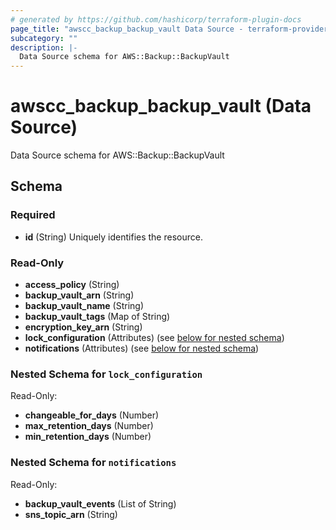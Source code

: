```yaml
---
# generated by https://github.com/hashicorp/terraform-plugin-docs
page_title: "awscc_backup_backup_vault Data Source - terraform-provider-awscc"
subcategory: ""
description: |-
  Data Source schema for AWS::Backup::BackupVault
---
```


# awscc_backup_backup_vault (Data Source)

Data Source schema for AWS::Backup::BackupVault



<!-- schema generated by tfplugindocs -->
## Schema

### Required

- **id** (String) Uniquely identifies the resource.

### Read-Only

- **access_policy** (String)
- **backup_vault_arn** (String)
- **backup_vault_name** (String)
- **backup_vault_tags** (Map of String)
- **encryption_key_arn** (String)
- **lock_configuration** (Attributes) (see [below for nested schema](#nestedatt--lock_configuration))
- **notifications** (Attributes) (see [below for nested schema](#nestedatt--notifications))

<a id="nestedatt--lock_configuration"></a>
### Nested Schema for `lock_configuration`

Read-Only:

- **changeable_for_days** (Number)
- **max_retention_days** (Number)
- **min_retention_days** (Number)


<a id="nestedatt--notifications"></a>
### Nested Schema for `notifications`

Read-Only:

- **backup_vault_events** (List of String)
- **sns_topic_arn** (String)


